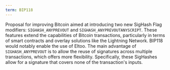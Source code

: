 ```yaml
---
term: BIP118
---
```


Proposal for improving Bitcoin aimed at introducing two new SigHash Flag modifiers: `SIGHASH_ANYPREVOUT` and `SIGHASH_ANYPREVOUTANYSCRIPT`. These features extend the capabilities of Bitcoin transactions, particularly in terms of smart contracts and overlay solutions like the Lightning Network. BIP118 would notably enable the use of Eltoo. The main advantage of `SIGHASH_ANYPREVOUT` is to allow the reuse of signatures across multiple transactions, which offers more flexibility. Specifically, these SigHashes allow for a signature that covers none of the transaction's inputs.

